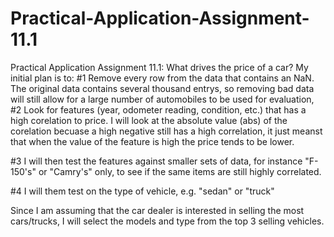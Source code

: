 # Practical-Application-Assignment-11.1
Practical Application Assignment 11.1: What drives the price of a car?
My initial plan is to:
#1 Remove every row from the data that contains an NaN.
The original data contains several thousand entrys, so removing bad data  will still allow for a large number of automobiles to be used for evaluation,
#2 Look for features (year, odometer reading, condition, etc.) that has a high corelation to price. I will look at the absolute value (abs) of the corelation becuase a high negative still has a high correlation, it just meanst that when the value of the feature is high the price tends to be lower.

#3 I will then test the features against smaller sets of data, for instance "F-150's" or "Camry's" only, to see if the same items are still highly correlated.

#4 I will them test on the type of vehicle, e.g. "sedan" or "truck"

Since I am assuming that the car dealer is interested in selling the most cars/trucks, I will select the models and type from the top 3 selling vehicles.
